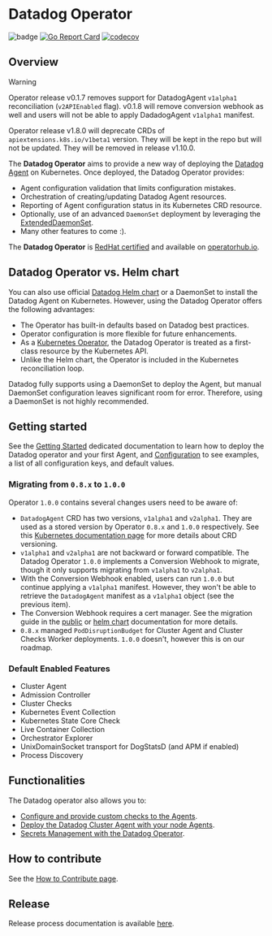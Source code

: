 # Datadog Operator

![badge](https://github.com/DataDog/datadog-operator/actions/workflows/main.yml/badge.svg)
[![Go Report Card](https://goreportcard.com/badge/github.com/datadog/datadog-operator)](https://goreportcard.com/report/github.com/datadog/datadog-operator)
[![codecov](https://codecov.io/gh/datadog/datadog-operator/branch/main/graph/badge.svg)](https://codecov.io/gh/datadog/datadog-operator)

## Overview

> [!WARNING]
> Operator release v0.1.7 removes support for DatadogAgent `v1alpha1` reconciliation (`v2APIEnabled` flag). v0.1.8 will remove conversion webhook as well and users will not be able to apply DadadogAgent `v1alpha1` manifest.
> 
> Operator release v1.8.0 will deprecate CRDs of `apiextensions.k8s.io/v1beta1` version. They will be kept in the repo but will not be updated. They will be removed in release v1.10.0.  

The **Datadog Operator** aims to provide a new way of deploying the [Datadog Agent][1] on Kubernetes. Once deployed, the Datadog Operator provides:

- Agent configuration validation that limits configuration mistakes.
- Orchestration of creating/updating Datadog Agent resources.
- Reporting of Agent configuration status in its Kubernetes CRD resource.
- Optionally, use of an advanced `DaemonSet` deployment by leveraging the [ExtendedDaemonSet][2].
- Many other features to come :).

The **Datadog Operator** is [RedHat certified][10] and available on [operatorhub.io][11].

## Datadog Operator vs. Helm chart

You can also use official [Datadog Helm chart][3] or a DaemonSet to install the Datadog Agent on Kubernetes. However, using the Datadog Operator offers the following advantages:

* The Operator has built-in defaults based on Datadog best practices.
* Operator configuration is more flexible for future enhancements.
* As a [Kubernetes Operator][16], the Datadog Operator is treated as a first-class resource by the Kubernetes API.
* Unlike the Helm chart, the Operator is included in the Kubernetes reconciliation loop.

Datadog fully supports using a DaemonSet to deploy the Agent, but manual DaemonSet configuration leaves significant room for error. Therefore, using a DaemonSet is not highly recommended.

## Getting started

See the [Getting Started][5] dedicated documentation to learn how to deploy the Datadog operator and your first Agent, and [Configuration][12] to see examples, a list of all configuration keys, and default values.

### Migrating from `0.8.x` to `1.0.0`

Operator `1.0.0` contains several changes users need to be aware of:
* `DatadogAgent` CRD has two versions, `v1alpha1` and `v2alpha1`. They are used as a stored version by Operator `0.8.x` and `1.0.0` respectively. See this [Kubernetes documentation page][13] for more details about CRD versioning.
* `v1alpha1` and `v2alpha1` are not backward or forward compatible. The Datadog Operator `1.0.0` implements a Conversion Webhook to migrate, though it only supports migrating from `v1alpha1` to `v2alpha1`.
* With the Conversion Webhook enabled, users can run `1.0.0` but continue applying a `v1alpha1` manifest. However, they won't be able to retrieve the `DatadogAgent` manifest as a `v1alpha1` object (see the previous item).
*  The Conversion Webhook requires a cert manager. See the migration guide in the [public][14] or [helm chart][15] documentation for more details.
* `0.8.x` managed `PodDisruptionBudget` for Cluster Agent and Cluster Checks Worker deployments. `1.0.0` doesn't, however this is on our roadmap.

### Default Enabled Features

- Cluster Agent
- Admission Controller
- Cluster Checks
- Kubernetes Event Collection
- Kubernetes State Core Check
- Live Container Collection
- Orchestrator Explorer
- UnixDomainSocket transport for DogStatsD (and APM if enabled)
- Process Discovery

## Functionalities

The Datadog operator also allows you to:

- [Configure and provide custom checks to the Agents][6].
- [Deploy the Datadog Cluster Agent with your node Agents][7].
- [Secrets Management with the Datadog Operator][8].

## How to contribute

See the [How to Contribute page][9].

[1]: https://github.com/DataDog/datadog-agent/
[2]: https://github.com/DataDog/extendeddaemonset
[3]: https://github.com/DataDog/helm-charts/tree/main/charts/datadog
[4]: https://github.com/DataDog/datadog-agent/tree/6.15.0/Dockerfiles/manifests
[5]: https://github.com/DataDog/datadog-operator/blob/main/docs/getting_started.md
[6]: https://github.com/DataDog/datadog-operator/blob/main/docs/custom_check.md
[7]: https://github.com/DataDog/datadog-operator/blob/main/docs/cluster_agent_setup.md
[8]: https://github.com/DataDog/datadog-operator/blob/main/docs/secret_management.md
[9]: https://github.com/DataDog/datadog-operator/tree/main/docs/how-to-contribute.md
[10]: https://catalog.redhat.com/software/operators/detail/5e9874986c5dcb34dfbb1a12
[11]: https://operatorhub.io/operator/datadog-operator
[12]: https://github.com/DataDog/datadog-operator/blob/main/docs/configuration.v2alpha1.md
[13]: https://kubernetes.io/docs/tasks/extend-kubernetes/custom-resources/custom-resource-definition-versioning/
[14]: https://docs.datadoghq.com/containers/guide/datadogoperator_migration/
[15]: https://github.com/DataDog/helm-charts/tree/main/charts/datadog-operator#migration
[16]: https://kubernetes.io/docs/concepts/extend-kubernetes/operator/

## Release

Release process documentation is available [here](./RELEASING.md).
